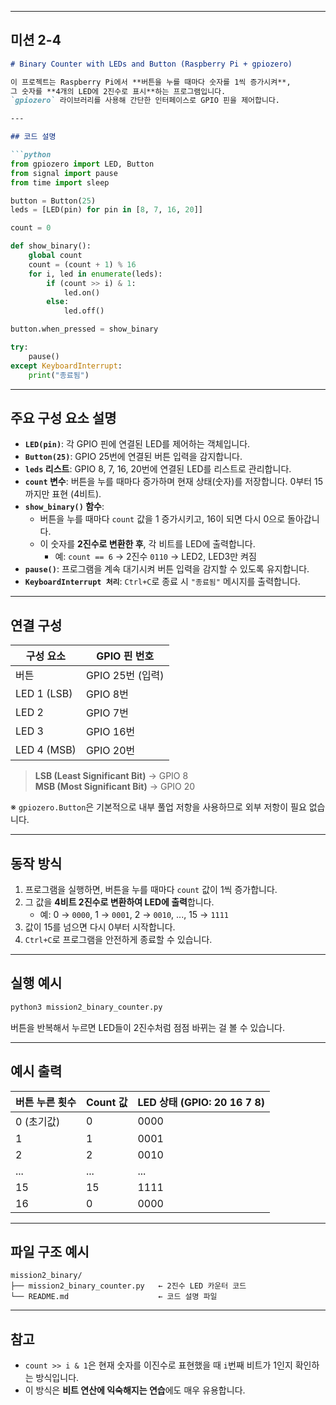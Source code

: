 
---

## 미션 2-4

```markdown
# Binary Counter with LEDs and Button (Raspberry Pi + gpiozero)

이 프로젝트는 Raspberry Pi에서 **버튼을 누를 때마다 숫자를 1씩 증가시켜**,  
그 숫자를 **4개의 LED에 2진수로 표시**하는 프로그램입니다.  
`gpiozero` 라이브러리를 사용해 간단한 인터페이스로 GPIO 핀을 제어합니다.

---

## 코드 설명

```python
from gpiozero import LED, Button
from signal import pause
from time import sleep

button = Button(25)
leds = [LED(pin) for pin in [8, 7, 16, 20]]

count = 0

def show_binary():
    global count
    count = (count + 1) % 16
    for i, led in enumerate(leds):
        if (count >> i) & 1:
            led.on()
        else:
            led.off()

button.when_pressed = show_binary

try:
    pause()
except KeyboardInterrupt:
    print("종료됨")
```

---

## 주요 구성 요소 설명

- **`LED(pin)`**: 각 GPIO 핀에 연결된 LED를 제어하는 객체입니다.
- **`Button(25)`**: GPIO 25번에 연결된 버튼 입력을 감지합니다.
- **`leds` 리스트**: GPIO 8, 7, 16, 20번에 연결된 LED를 리스트로 관리합니다.
- **`count` 변수**: 버튼을 누를 때마다 증가하며 현재 상태(숫자)를 저장합니다. 0부터 15까지만 표현 (4비트).
- **`show_binary()` 함수**:
  - 버튼을 누를 때마다 `count` 값을 1 증가시키고, 16이 되면 다시 0으로 돌아갑니다.
  - 이 숫자를 **2진수로 변환한 후**, 각 비트를 LED에 출력합니다.
    - 예: `count == 6` → 2진수 `0110` → LED2, LED3만 켜짐
- **`pause()`**: 프로그램을 계속 대기시켜 버튼 입력을 감지할 수 있도록 유지합니다.
- **`KeyboardInterrupt 처리`**: `Ctrl+C`로 종료 시 `"종료됨"` 메시지를 출력합니다.

---

## 연결 구성

| 구성 요소 | GPIO 핀 번호 |
|------------|--------------|
| 버튼       | GPIO 25번 (입력) |
| LED 1 (LSB) | GPIO 8번 |
| LED 2      | GPIO 7번 |
| LED 3      | GPIO 16번 |
| LED 4 (MSB) | GPIO 20번 |

> **LSB (Least Significant Bit)** → GPIO 8  
> **MSB (Most Significant Bit)** → GPIO 20

※ `gpiozero.Button`은 기본적으로 내부 풀업 저항을 사용하므로 외부 저항이 필요 없습니다.

---

## 동작 방식

1. 프로그램을 실행하면, 버튼을 누를 때마다 `count` 값이 1씩 증가합니다.
2. 그 값을 **4비트 2진수로 변환하여 LED에 출력**합니다.
   - 예: 0 → `0000`, 1 → `0001`, 2 → `0010`, ..., 15 → `1111`
3. 값이 15를 넘으면 다시 0부터 시작합니다.
4. `Ctrl+C`로 프로그램을 안전하게 종료할 수 있습니다.

---

## 실행 예시

```bash
python3 mission2_binary_counter.py
```

버튼을 반복해서 누르면 LED들이 2진수처럼 점점 바뀌는 걸 볼 수 있습니다.

---

## 예시 출력

| 버튼 누른 횟수 | Count 값 | LED 상태 (GPIO: 20 16 7 8) |
|----------------|-----------|-----------------------------|
| 0 (초기값)     | 0         | 0000                        |
| 1              | 1         | 0001                        |
| 2              | 2         | 0010                        |
| ...            | ...       | ...                         |
| 15             | 15        | 1111                        |
| 16             | 0         | 0000                        |

---

## 파일 구조 예시

```
mission2_binary/
├── mission2_binary_counter.py   ← 2진수 LED 카운터 코드
└── README.md                    ← 코드 설명 파일
```

---

## 참고

- `count >> i & 1`은 현재 숫자를 이진수로 표현했을 때 `i`번째 비트가 1인지 확인하는 방식입니다.
- 이 방식은 **비트 연산에 익숙해지는 연습**에도 매우 유용합니다.
